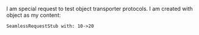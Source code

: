I am special request to test object transporter protocols.
I am created with object as my content:

	SeamlessRequestStub with: 10->20